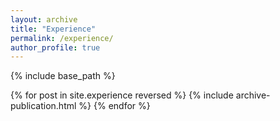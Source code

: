 ```yaml
---
layout: archive
title: "Experience"
permalink: /experience/
author_profile: true
---
```


{% include base_path %}

{% for post in site.experience reversed %}
  {% include archive-publication.html %}
{% endfor %}
